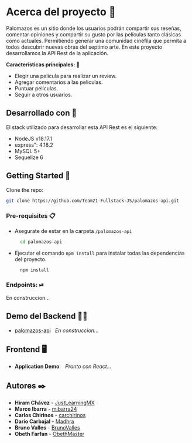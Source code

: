 # Acerca del proyecto 📝

Palomazos es un sitio donde los usuarios podrán compartir sus reseñas, 
comentar opiniones y compartir su gusto por las películas tanto clásicas 
como actuales. Permitiendo generar una comunidad cinéfila que permita a 
todos descubrir nuevas obras del septimo arte. En este proyecto desarrollamos
la API Rest de la aplicación.

<b>Caracteristicas principales: </b>📌

<ul>
    <li>Elegir una pelicula para realizar un review.</li>
    <li>Agregar comentarios a las peliculas.</li>
    <li>Puntuar peliculas.</li>
    <li>Seguir a otros usuarios.</li>
</ul>

## Desarrollado con 🔐

El stack utilizado para desarrollar esta API Rest es el siguiente:

* NodeJS v18.17.1
* express": 4.18.2
* MySQL 5+
* Sequelize 6

## Getting Started 🚀

Clone the repo:
```bash
git clone https://github.com/Team21-Fullstack-JS/palomazos-api.git
```

### Pre-requisites 📋

* Asegurate de estar en la carpeta `/palomazos-api`
  ```bash
    cd palomazos-api
    ```
* Ejecutar el comando `npm install` para instalar todas las dependencias del proyecto.
  ```bash
    npm install
  ```

### Endpoints: ⏯
En construccion...

## Demo del Backend 👨‍💻
- [palomazos-api](https://palomazos-api-a0bcbaa57f47.herokuapp.com/) &nbsp; _En construccion..._

## Frontend 🖥️

- **Application Demo**: &nbsp; _Pronto con React..._

## Autores ✒️

* **Hiram Chávez** - [JustLearningMX](https://github.com/JustLearningMX)
* **Marco Ibarra** - [mibarra24](https://github.com/mibarra24)
* **Carlos Chirinos** - [carchirinos](https://github.com/carchirinos)
* **Dario Carbajal** - [Madhra](https://github.com/Madhra)
* **Bruno Valles** - [BrunoValles](https://github.com/BrunoValles)
* **Obeth Farfan** - [ObethMaster](https://github.com/ObethMaster)